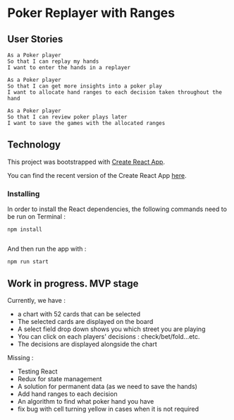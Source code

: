 
# Poker Replayer with Ranges 

## User Stories 

```
As a Poker player 
So that I can replay my hands 
I want to enter the hands in a replayer 
```

```
As a Poker player 
So that I can get more insights into a poker play 
I want to allocate hand ranges to each decision taken throughout the hand 
```

```
As a Poker player 
So that I can review poker plays later 
I want to save the games with the allocated ranges 
```



## Technology 

This project was bootstrapped with [Create React App](https://github.com/facebookincubator/create-react-app).

You can find the recent version of the Create React App [here](https://github.com/facebookincubator/create-react-app/blob/master/packages/react-scripts/template/README.md).


### Installing

In order to install the React dependencies, the following commands need to be run on Terminal : 

```
npm install 
 
```

And then run the app with : 

```
npm run start
```


## Work in progress. MVP stage  

Currently, we have : 

- a chart with 52 cards that can be selected 
- The selected cards are displayed on the board
- A select field drop down shows you which street you are playing
- You can click on each players' decisions : check/bet/fold...etc. 
- The decisions are displayed alongside the chart 

Missing : 

- Testing React
- Redux for state management 
- A solution for permanent data (as we need to save the hands)
- Add hand ranges to each decision
- An algorithm to find what poker hand you have 
- fix bug with cell turning yellow in cases when it is not required 


